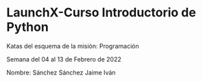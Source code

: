 # LaunchX-Curso Introductorio de Python
Katas del esquema de la misión: Programación

Semana del 04 al 13 de Febrero de 2022

Nombre: Sánchez Sánchez Jaime Iván

